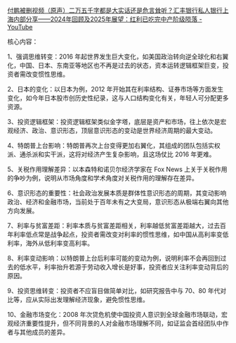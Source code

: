 

[付鹏被删视频（原声）二万五千字都是大实话还是危言耸听？汇丰银行私人银行上海内部分享——2024年回顾及2025年展望：红利已吃完中产阶级陨落 - YouTube](https://www.youtube.com/watch?v=WSNor6VH7oI)

核心内容： 

1、强调思维转变：2016 年起世界发生巨大变化，如美国政治转向逆全球化和右翼化，中国、日本、东南亚等地区也不再是过去的状态，资本运转逻辑框架巨变，投资者需改变惯性思维。 

2、日本的变化：以日本为例，2012 年开始其在利率结构、证券市场等方面发生变化，如今年日本股市创历史性纪录，这与人口结构变化有关，年轻人可分配更多资源。 

3、投资逻辑框架：投资逻辑框架类似金字塔，底层是资产和市场，往上依次是宏观经济、政治、意识形态，顶层意识形态的变动是世界经济周期的最大变动。 

4、特朗普上台影响：特朗普再次上台变得更加右翼化，其组成的团队包括实权派、通杀派和实干派，这将对经济产生复杂影响，且这场仗比 2016 年更难。 

5、关税作用理解差异：以本森特和诺贝尔经济学家在 Fox News 上关于关税作用的争吵为例，说明从市场角度和学术角度对关税作用的理解存在差异。

6、意识形态的重要性：社会政治发展本质是群体性意识形态的周期，其变动影响政治、经济和金融市场，当前处于百年未有之大变局，意识形态从极端右翼向其他方向发展。 

7、利率与贫富差距：利率本质与贫富差距相关，利率越低贫富差距越大，过去百年利率低点常是战争起点，投资者需改变对利率的惯性思维，如中国从高利率变低利率，海外从低利率变高利率。 

8、利率变动影响：以特朗普上台后利率可能的变动为例，说明利率不会再回到过去的低水平，利率抬升若源于劳动收入增长是好事，投资者应关注利率变动背后的原因。 

9、投资思维转变：投资者不应盲目做简单对比，如研究报告中与 70、80 年代对比等，应从实际出发理解经济现象，避免惯性思维。 

10、金融市场变化：2008 年次贷危机使中国投资人意识到全球金融市场联动，宏观经济重要性提升，但不同背景的人对金融市场理解不同，如证监会首经团队中作者与其他成员的差异。